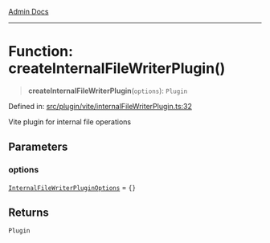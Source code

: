 [Admin Docs](/)

***

# Function: createInternalFileWriterPlugin()

> **createInternalFileWriterPlugin**(`options`): `Plugin`

Defined in: [src/plugin/vite/internalFileWriterPlugin.ts:32](https://github.com/PalisadoesFoundation/talawa-admin/blob/main/src/plugin/vite/internalFileWriterPlugin.ts#L32)

Vite plugin for internal file operations

## Parameters

### options

[`InternalFileWriterPluginOptions`](plugin\vite\internalFileWriterPlugin\README\interfaces\InternalFileWriterPluginOptions.md) = `{}`

## Returns

`Plugin`
